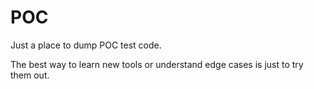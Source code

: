 # POC
Just a place to dump POC test code.

The best way to learn new tools or understand edge cases is just to try them out.
